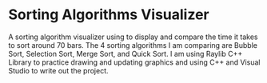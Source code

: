 # Sorting Algorithms Visualizer

A sorting algorithm visualizer using to display and compare the time it takes to sort around 70 bars. The 4 sorting algorithms I am comparing are Bubble Sort, Selection Sort, Merge Sort, and Quick Sort. I am using Raylib C++ Library to practice drawing and updating graphics and using C++ and Visual Studio to write out the project.
